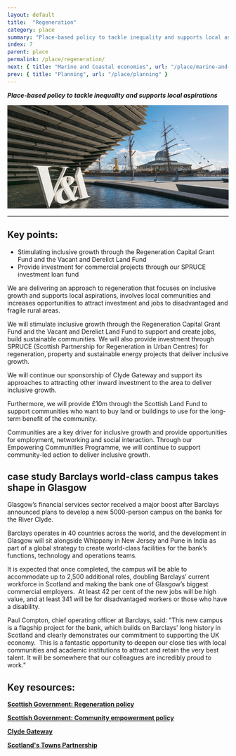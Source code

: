 ```yaml
---
layout: default
title:  "Regeneration"
category: place
summary: "Place-based policy to tackle inequality and supports local aspirations"
index: 7
parent: place
permalink: /place/regeneration/
next: { title: "Marine and Coastal economies", url: "/place/marine-and-coastal/" }
prev: { title: "Planning", url: "/place/planning" }
---
```

***Place-based policy to tackle inequality and supports local aspirations***

![A photograph of the waterfront at Dundee including part of the V&A building and sign](/assets/images/pageimages/Place.32.jpg)

---

## Key points:

* Stimulating inclusive growth through the Regeneration Capital Grant Fund and the Vacant and Derelict Land Fund
* Provide investment for commercial projects through our SPRUCE investment loan fund

We are delivering an approach to regeneration that focuses on inclusive growth and supports local aspirations, involves local communities and increases opportunities to attract investment and jobs to disadvantaged and fragile rural areas.

We will stimulate inclusive growth through the Regeneration Capital Grant Fund and the Vacant and Derelict Land Fund to support and create jobs, build sustainable communities.
We will also provide investment through SPRUCE (Scottish Partnership for Regeneration in Urban Centres) for regeneration, property and sustainable energy projects that deliver inclusive growth.

We will continue our sponsorship of Clyde Gateway and support its approaches to attracting other inward investment to the area to deliver inclusive growth.

Furthermore, we will provide £10m through the Scottish Land Fund to support communities who want to buy land or buildings to use for the long-term benefit of the community.

Communities are a key driver for inclusive growth and provide opportunities for employment, networking and social interaction.  Through our Empowering Communities Programme, we will continue to support community-led action to deliver inclusive growth.

<div class="case-study" markdown="1">

<h2><span class="hidden">case study</span> Barclays world-class campus takes shape in Glasgow</h2>

Glasgow’s financial services sector received a major boost after Barclays announced plans to develop a new 5000-person campus on the banks for the River Clyde.

Barclays operates in 40 countries across the world, and the development in Glasgow will sit alongside Whippany in New Jersey and Pune in India as part of a global strategy to create world-class facilities for the bank’s functions, technology and operations teams.

It is expected that once completed, the campus will be able to accommodate up to 2,500 additional roles, doubling Barclays’ current workforce in Scotland and making the bank one of Glasgow’s biggest commercial employers.  At least 42 per cent of the new jobs will be high value, and at least 341 will be for disadvantaged workers or those who have a disability. 

Paul Compton, chief operating officer at Barclays, said: "This new campus is a flagship project for the bank, which builds on Barclays’ long history in Scotland and clearly demonstrates our commitment to supporting the UK economy.  This is a fantastic opportunity to deepen our close ties with local communities and academic institutions to attract and retain the very best talent. It will be somewhere that our colleagues are incredibly proud to work."
</div>

## Key resources:

**[Scottish Government: Regeneration policy](https://www.gov.scot/policies/regeneration/)**

**[Scottish Government: Community empowerment policy](https://www.gov.scot/policies/community-empowerment/)**

**[Clyde Gateway](http://www.clydegateway.com/)**

**[Scotland's Towns Partnership](https://www.scotlandstowns.org/)**

